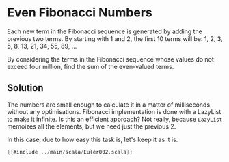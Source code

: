 # Even Fibonacci Numbers

Each new term in the Fibonacci sequence is generated by adding the previous two terms.
By starting with 1 and 2, the first 10 terms will be: 1, 2, 3, 5, 8, 13, 21, 34, 55, 89, ...

By considering the terms in the Fibonacci sequence whose values do not exceed four million, 
find the sum of the even-valued terms.

## Solution

The numbers are small enough to calculate it in a matter of milliseconds without any optimisations. 
Fibonacci implementation is done with a LazyList to make it infinite. Is this an efficient approach?
Not really, because `LazyList` memoizes all the elements, but we need just the previous 2.

In this case, due to how easy this task is, let's keep it as it is.

```scala
{{#include ../main/scala/Euler002.scala}}
```
